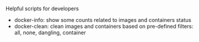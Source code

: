 Helpful scripts for developers

- docker-info: show some counts related to images and containers status
- docker-clean: clean images and containers based on pre-defined filters: all, none, dangling, container
